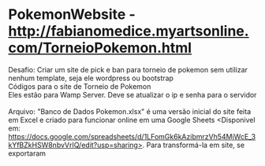 # PokemonWebsite - http://fabianomedice.myartsonline.com/TorneioPokemon.html
Desafio: Criar um site de pick e ban para torneio de pokemon sem utilizar nenhum template, seja ele wordpress ou bootstrap
<br>
Códigos para o site de Torneio de Pokemon <br>
Eles estão para Wamp Server. Deve se atualizar o ip e senha para o servidor <br>
<br>
Arquivo: "Banco de Dados Pokemon.xlsx" é uma versão inicial do site feita em Excel e criado para funcionar online em uma Google Sheets <Disponivel em: https://docs.google.com/spreadsheets/d/1LFomGk6kAzibmrzVh54MjWcE_3kYfBZkHSW8nbvVrIQ/edit?usp=sharing>. Para transformá-la em site, se exportaram  <br>
<br>
